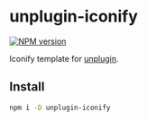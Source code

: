 # unplugin-iconify

[![NPM version](https://img.shields.io/npm/v/unplugin-iconify?color=a1b858&label=)](https://www.npmjs.com/package/unplugin-iconify)

Iconify template for [unplugin](https://github.com/unjs/unplugin).

## Install

```bash
npm i -D unplugin-iconify
```
